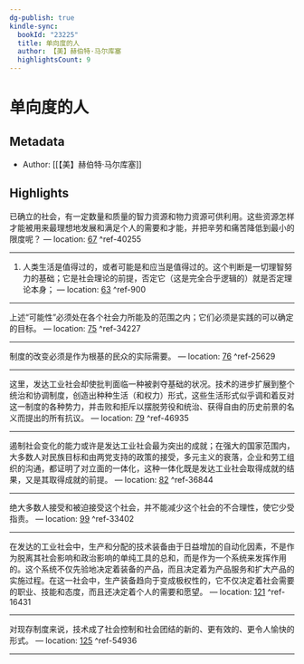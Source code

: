 ```yaml
---
dg-publish: true
kindle-sync:
  bookId: "23225"
  title: 单向度的人
  author: 【美】赫伯特·马尔库塞
  highlightsCount: 9
---
```

# 单向度的人
## Metadata
* Author: [[【美】赫伯特·马尔库塞]]

## Highlights
已确立的社会，有一定数量和质量的智力资源和物力资源可供利用。这些资源怎样才能被用来最理想地发展和满足个人的需要和才能，并把辛劳和痛苦降低到最小的限度呢？ — location: [67]() ^ref-40255

---
1. 人类生活是值得过的，或者可能是和应当是值得过的。这个判断是一切理智努力的基础；它是社会理论的前提，否定它（这是完全合乎逻辑的）就是否定理论本身； — location: [63]() ^ref-900

---
上述“可能性”必须处在各个社会力所能及的范围之内；它们必须是实践的可以确定的目标。 — location: [75]() ^ref-34227

---
制度的改变必须是作为根基的民众的实际需要。 — location: [76]() ^ref-25629

---
这里，发达工业社会却使批判面临一种被剥夺基础的状况。技术的进步扩展到整个统治和协调制度，创造出种种生活（和权力）形式，这些生活形式似乎调和着反对这一制度的各种势力，并击败和拒斥以摆脱劳役和统治、获得自由的历史前景的名义而提出的所有抗议。 — location: [79]() ^ref-46935

---
遏制社会变化的能力或许是发达工业社会最为突出的成就；在强大的国家范围内，大多数人对民族目标和由两党支持的政策的接受，多元主义的衰落，企业和劳工组织的沟通，都证明了对立面的一体化，这种一体化既是发达工业社会取得成就的结果，又是其取得成就的前提。 — location: [82]() ^ref-36844

---
绝大多数人接受和被迫接受这个社会，并不能减少这个社会的不合理性，使它少受指责。 — location: [99]() ^ref-33402

---
在发达的工业社会中，生产和分配的技术装备由于日益增加的自动化因素，不是作为脱离其社会影响和政治影响的单纯工具的总和，而是作为一个系统来发挥作用的。这个系统不仅先验地决定着装备的产品，而且决定着为产品服务和扩大产品的实施过程。在这一社会中，生产装备趋向于变成极权性的，它不仅决定着社会需要的职业、技能和态度，而且还决定着个人的需要和愿望。 — location: [121]() ^ref-16431

---
对现存制度来说，技术成了社会控制和社会团结的新的、更有效的、更令人愉快的形式。 — location: [125]() ^ref-54936

---
